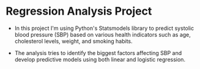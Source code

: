 # Regression Analysis Project

- In this project I'm using Python's Statsmodels library to predict systolic blood pressure (SBP) based on various health indicators such as age, cholesterol levels, weight, and smoking habits.

- The analysis tries to identify the biggest factors affecting SBP and develop predictive models using both linear and logistic regression.



